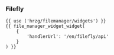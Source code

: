 ### Filefly

    {{ use ('hrzg/filemanager/widgets') }}
    {{ file_manager_widget_widget(
        {
            'handlerUrl': '/en/filefly/api'
        }
    ) }}

